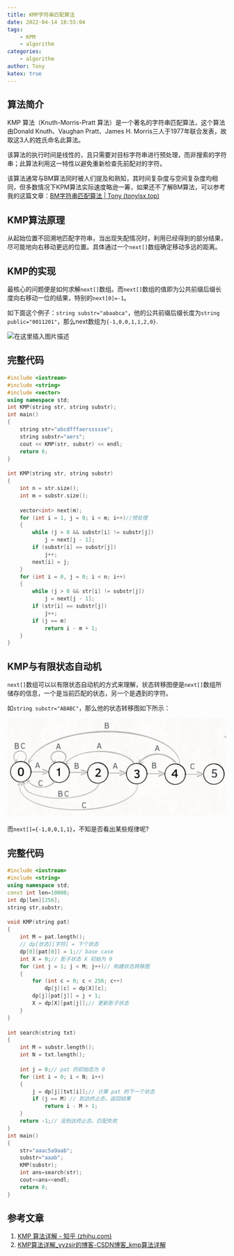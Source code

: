 ```yaml
---
title: KMP字符串匹配算法
date: 2022-04-14 18:55:04
tags:
	- KPM
	- algorithm
categories:
	- algorithm
author: Tony
katex: true
---
```


## 算法简介

KMP 算法（Knuth-Morris-Pratt 算法）是一个著名的字符串匹配算法，这个算法由Donald Knuth、Vaughan Pratt、James H. Morris三人于1977年联合发表，故取这3人的姓氏命名此算法。

该算法的执行时间是线性的，且只需要对目标字符串进行预处理，而非搜索的字符串；此算法利用这一特性以避免重新检查先前配对的字符。

该算法通常与BM算法同时被人们提及和熟知，其时间复杂度与空间复杂度均相同，但多数情况下KPM算法实际速度略逊一筹，如果还不了解BM算法，可以参考我的这篇文章：[BM字符串匹配算法 | Tony (tonylsx.top)](http://tonylsx.top/2022/03/27/BM-algorithm/)

## KMP算法原理

从起始位置不回溯地匹配字符串，当出现失配情况时，利用已经得到的部分结果，尽可能地向右移动更远的位置。具体通过一个`next[]`数组确定移动多远的距离。

## KMP的实现

最核心的问题便是如何求解`next[]`数组。而`next[]`数组的值即为公共前缀后缀长度向右移动一位的结果，特别的`next[0]=-1`。

如下面这个例子：`string substr="abaabca"`，他的公共前缀后缀长度为`string public="0011201"`，那么next数组为`{-1,0,0,1,1,2,0}`.

![在这里插入图片描述](https://img-blog.csdnimg.cn/20190423221541855.png?x-oss-process=image/watermark,type_ZmFuZ3poZW5naGVpdGk,shadow_10,text_aHR0cHM6Ly9ibG9nLmNzZG4ubmV0L3l5enNpcg==,size_16,color_FFFFFF,t_70)

## 完整代码

```cpp
#include <iostream>
#include <string>
#include <vector>
using namespace std;
int KMP(string str, string substr);
int main()
{
    string str="abcdfffaerssssse";
    string substr="aers";
    cout << KMP(str, substr) << endl;
    return 0;
}

int KMP(string str, string substr)
{
    int n = str.size();
    int m = substr.size();

    vector<int> next(m);
    for (int i = 1, j = 0; i < m; i++)//预处理
    {
        while (j > 0 && substr[i] != substr[j])
            j = next[j - 1];
        if (substr[i] == substr[j])
            j++;
        next[i] = j;
    }
    for (int i = 0, j = 0; i < n; i++)
    {
        while (j > 0 && str[i] != substr[j])
            j = next[j - 1];
        if (str[i] == substr[j])
            j++;
        if (j == m)
            return i - m + 1;
    }
}
```

## KMP与有限状态自动机

`next[]`数组可以以有限状态自动机的方式来理解，状态转移图便是`next[]`数组所储存的信息，一个是当前匹配的状态，另一个是遇到的字符。

如`string substr="ABABC"`，那么他的状态转移图如下所示：

![image-20220415153721845](KPM-algorithm\image-20220415153721845.png)

而`next[]={-1,0,0,1,1}`，不知是否看出某些规律呢?

## 完整代码

```cpp
#include <iostream>
#include <string>
using namespace std;
const int len=10000;
int dp[len][256];
string str,substr;

void KMP(string pat)
{
    int M = pat.length();
    // dp[状态][字符] = 下个状态
    dp[0][pat[0]] = 1;// base case
    int X = 0;// 影子状态 X 初始为 0
    for (int j = 1; j < M; j++)// 构建状态转移图
    {
        for (int c = 0; c < 256; c++)
            dp[j][c] = dp[X][c];
        dp[j][pat[j]] = j + 1;
        X = dp[X][pat[j]];// 更新影子状态
    }
}

int search(string txt)
{
    int M = substr.length();
    int N = txt.length();

    int j = 0;// pat 的初始态为 0
    for (int i = 0; i < N; i++)
    {
        j = dp[j][txt[i]];// 计算 pat 的下一个状态
        if (j == M) // 到达终止态，返回结果
            return i - M + 1;
    }
    return -1;// 没到达终止态，匹配失败
}
int main()
{
    str="aaac5a9aab";
    substr="aaab";
    KMP(substr);
    int ans=search(str);
    cout<<ans<<endl;
    return 0;
}

```

## 参考文章

1. [KMP 算法详解 - 知乎 (zhihu.com)](https://zhuanlan.zhihu.com/p/83334559)
2. [KMP算法详解_yyzsir的博客-CSDN博客_kmp算法详解](https://blog.csdn.net/yyzsir/article/details/89462339)